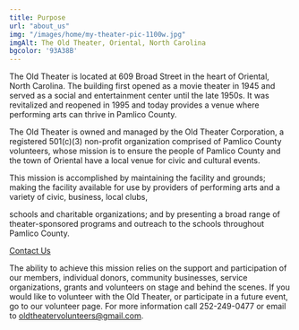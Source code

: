 ```yaml
---
title: Purpose
url: "about_us"
img: "/images/home/my-theater-pic-1100w.jpg"
imgAlt: The Old Theater, Oriental, North Carolina
bgcolor: '93A38B'
---
```

The Old Theater is located at 609 Broad Street in the heart of Oriental, North Carolina. The building first opened as a movie theater in 1945 and served as a social and entertainment center until the late 1950s.  It was revitalized and reopened in 1995 and today provides a venue where performing arts can thrive in Pamlico County.

The Old Theater is owned and managed by the Old Theater Corporation, a registered 501(c)(3) non-profit organization comprised of Pamlico County volunteers, whose mission is to ensure the people of Pamlico County and the town of Oriental have a local venue for civic and cultural events. 

This mission is accomplished by maintaining the facility and grounds; making the facility available for use by providers of performing arts and a variety of civic, business, local clubs, 

schools and charitable organizations; and by presenting a broad range of theater-sponsored programs and outreach to the schools throughout Pamlico County.

[Contact Us](mailto:admin@cloudhadoop.com)

The ability to achieve this mission relies on the support and participation of our members, individual donors, community businesses, service organizations, grants and volunteers on stage and behind the scenes.  If you would like to volunteer with the Old Theater, or participate in a future event, go to our volunteer page. 
For more information call 252-249-0477 or email to [oldtheatervolunteers@gmail.com](oldtheatervolunteers@gmail.com).